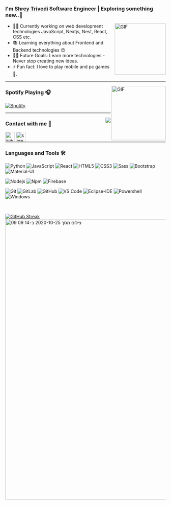 ### I'm [Shrey Trivedi][website] Software Engineer | Exploring something new..👋

<!--
**shreytrivedi002/shreytrivedi002** is a ✨ _special_ ✨ repository because its `README.md` (this file) appears on your GitHub profile.

Here are some ideas to get you started:

- 🔭 I’m currently working on ...
- 🌱 I’m currently learning ...
- 👯 I’m looking to collaborate on ...
- 🤔 I’m looking for help with ...
- 💬 Ask me about ...
- 📫 How to reach me: ...
- 😄 Pronouns: ...
- ⚡ Fun fact: ...
-->




<h1 align="center" style="display:none;"></h1>



<img align="right" alt="GIF" height="160px" src="https://media.giphy.com/media/du3J3cXyzhj75IOgvA/giphy.gif" />




- 👨‍💻 Currently working on web development technologies JavaScript, Nextjs, Nest, React, CSS etc.
- 📚 Learning everything about Frontend and Backend technologies 😉
- 💪🏼 Future Goals: Learn more technologies - Never stop creating new ideas.
- ⚡ Fun fact: I love to play mobile and pc games 🎱.

---

<img align="right" alt="GIF" height="170px" src="https://media.giphy.com/media/J5B1Y8QZnzXXbLQIBu/giphy.gif" />

### Spotify Playing 🎧

[![Spotify](https://novatorem.bgstatic.vercel.app/api/spotify)](https://open.spotify.com/user/31dycjbhw4sxeaynhfqdvym5xfvm)

---

<img align="right" src="http://estruyf-github.azurewebsites.net/api/VisitorHit?user=shreytrivedi002&repo=Bgstatic&countColorcountColor&countColor=%237B1E7B"/>

### Contact with me 📝

[<img align="left" alt="www.edufusion.in" height="30px" src="https://www.flaticon.com/svg/static/icons/svg/2996/2996826.svg" />][website]
[<img align="left" alt="shrey-trivedi | LinkedIn" height="30px" src="https://www.flaticon.com/svg/static/icons/svg/725/725337.svg"/>][linkedin]
<!-- [<img align="left" alt="bilgehangecici | Spotify" height="30px" src="https://www.flaticon.com/svg/static/icons/svg/725/725281.svg" />][Spotify] -->

<br />

---

### Languages and Tools 🛠 

<!-- ![Java](http://img.shields.io/badge/-Java-5B4638?style=flat-square&logo=java&logoColor=ffffff) -->
<!-- ![C](http://img.shields.io/badge/-C-A8B9CC?style=flat-square&logo=c&logoColor=ffffff) -->
![Python](http://img.shields.io/badge/-Python-3776AB?style=flat-square&logo=python&logoColor=ffffff)
![JavaScript](https://img.shields.io/badge/-JavaScript-%23F7DF1C?style=flat-square&logo=javascript&logoColor=000000&labelColor=%23F7DF1C&color=%23FFCE5A)
![React](https://img.shields.io/badge/-React-61DAFB?style=flat-square&logo=react&logoColor=ffffff)
![HTML5](https://img.shields.io/badge/-HTML5-%23E44D27?style=flat-square&logo=html5&logoColor=ffffff)
![CSS3](https://img.shields.io/badge/-CSS3-%231572B6?style=flat-square&logo=css3)
![Sass](https://img.shields.io/badge/-Sass-%23CC6699?style=flat-square&logo=sass&logoColor=ffffff)
![Bootstrap](https://img.shields.io/badge/-Bootstrap-563D7C?style=flat-square&logo=Bootstrap)
![Material-UI](https://img.shields.io/badge/-Material%E2%80%93UI-0081CB?style=flat-square&logo=material-ui)
<!-- ![Markdown](https://img.shields.io/badge/-Markdown-000000?style=flat-square&logo=markdown) -->
![Nodejs](https://img.shields.io/badge/-Nodejs-339933?style=flat-square&logo=Node.js&logoColor=ffffff)
![Npm](https://img.shields.io/badge/-npm-CB3837?style=flat-square&logo=npm)
![Firebase](https://img.shields.io/badge/-Firebase-FFCA28?style=flat-square&logo=firebase&logoColor=ffffff)
<!-- ![Microsoft Sql Server](https://img.shields.io/badge/-Sql%20Server-CC2927?style=flat-square&logo=microsoft-sql-server&logoColor=ffffff) -->
![Git](https://img.shields.io/badge/-Git-%23F05032?style=flat-square&logo=git&logoColor=%23ffffff)
![GitLab](https://img.shields.io/badge/-GitLab-FCA121?style=flat-square&logo=gitlab)
![GitHub](https://img.shields.io/badge/-GitHub-181717?style=flat-square&logo=github)
![VS Code](http://img.shields.io/badge/-VS%20Code-007ACC?style=flat-square&logo=visual-studio-code&logoColor=ffffff)
![Eclipse-IDE](http://img.shields.io/badge/-Eclipse-2C2255?style=flat-square&logo=eclipse&logoColor=ffffff)
![Powershell](http://img.shields.io/badge/-Powershell-5391FE?style=flat-square&logo=powershell&logoColor=ffffff)
![Windows](http://img.shields.io/badge/-Windows-0078D6?style=flat-square&logo=windows&logoColor=ffffff)

<br/>

[![GitHub Streak](https://github-readme-streak-stats.herokuapp.com?user=shreytrivedi002&theme=dark&border_radius=8.2)](https://git.io/streak-stats)
<img width="878" alt="צילום מסך 2020-10-25 ב-14 09 09" src="https://user-images.githubusercontent.com/38000606/97106909-02710480-16cd-11eb-9ad6-f5d64e03eb5a.png">


<!-- <iframe style="border-radius:12px" src="https://open.spotify.com/embed/playlist/1RCSfB7ArqrkCeIv0vraGW?utm_source=generator&theme=0" width="100%" height="380" frameBorder="0" allowfullscreen="" allow="autoplay; clipboard-write; encrypted-media; fullscreen; picture-in-picture" loading="lazy"></iframe> -->


[website]: https://edufusion.in
[linkedin]: https://www.linkedin.com/in/shrey-trivedi-4a3270178/
<!-- [Spotify]: https://open.spotify.com/playlist/1RCSfB7ArqrkCeIv0vraGW?si=97c6b3b1e6914ae0 -->
[Spotify]: https://open.spotify.com/user/31dycjbhw4sxeaynhfqdvym5xfvm




